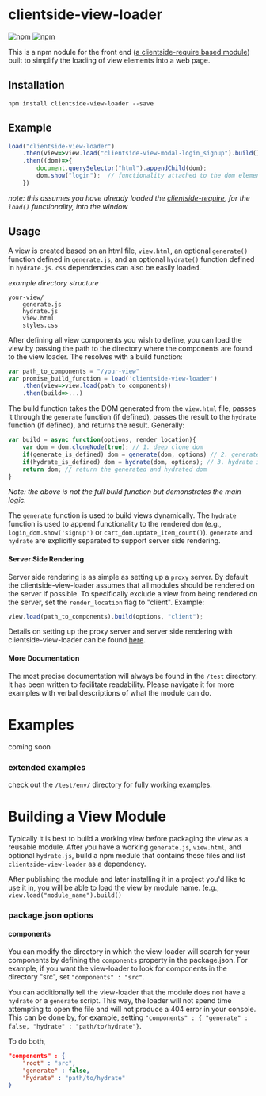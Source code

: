 # clientside-view-loader

[![npm](https://img.shields.io/npm/v/clientside-view-loader.svg?style=flat-square)](https://www.npmjs.com/package/clientside-view-loader)
[![npm](https://img.shields.io/npm/dm/clientside-view-loader.svg)](https://www.npmjs.com/package/clientside-view-loader)

This is a npm nodule for the front end ([a clientside-require based module](https://github.com/uladkasach/clientside-module-manager)) built to simplify the loading of view elements into a web page.


## Installation
`npm install clientside-view-loader --save`


## Example

```js
load("clientside-view-loader")
    .then(view=>view.load("clientside-view-modal-login_signup").build()) // installable with `npm install clientside-view-modal-login_signup`
    .then((dom)=>{
        document.querySelector("html").appendChild(dom);
        dom.show("login");  // functionality attached to the dom element with `hydrate.js`
    })
```
*note: this assumes you have already loaded the [clientside-require](https://github.com/uladkasach/clientside-require), for the `load()` functionality, into the window*


## Usage

A view is created based on an html file, `view.html`, an optional `generate()` function defined in `generate.js`, and an optional `hydrate()` function defined in `hydrate.js`. `css` dependencies can also be easily loaded.


*example directory structure*

```
your-view/
    generate.js
    hydrate.js
    view.html
    styles.css
```

After defining all view components you wish to define, you can load the view by passing the path to the directory where the components are found to the view loader. The resolves with a build function:
```js
var path_to_components = "/your-view"
var promise_build_function = load('clientside-view-loader')
    .then(view=>view.load(path_to_components))
    .then(build=>...)
```

The build function takes the DOM generated from the `view.html` file, passes it through the `generate` function (if defined), passes the result to the `hydrate` function (if defined), and returns the result. Generally:
```js
var build = async function(options, render_location){
    var dom = dom.cloneNode(true); // 1. deep clone dom
    if(generate_is_defined) dom = generate(dom, options) // 2. generate if defined
    if(hydrate_is_defined) dom = hydrate(dom, options); // 3. hydrate if defined
    return dom; // return the generated and hydrated dom
}
```
*Note: the above is not the full build function but demonstrates the main logic.*

The `generate` function is used to build views dynamically. The `hydrate` function is used to append functionality to the rendered `dom` (e.g., `login_dom.show('signup')` or `cart_dom.update_item_count()`). `generate` and `hydrate` are explicitly separated to support server side rendering.

#### Server Side Rendering
Server side rendering is as simple as setting up a `proxy` server. By default the clientside-view-loader assumes that all modules should be rendered on the server if possible. To specifically exclude a view from being rendered on the server, set the `render_location` flag to "client". Example:
```js
view.load(path_to_components).build(options, "client");
```

Details on setting up the proxy server and server side rendering with clientside-view-loader can be found [here](https://github.com/uladkasach/clientside-view-serverside-renderer).

#### More Documentation
The most precise documentation will always be found in the `/test` directory. It has been written to facilitate readability. Please navigate it for more examples with verbal descriptions of what the module can do.

# Examples
coming soon

### extended examples
check out the `/test/env/` directory for fully working examples.


# Building a View Module
Typically it is best to build a working view before packaging the view as a reusable module. After you have a working `generate.js`, `view.html`, and optional `hydrate.js`, build a npm module that contains these files and list `clientside-view-loader` as a dependency.

After publishing the module and later installing it in a project you'd like to use it in, you will be able to load the view by module name. (e.g., `view.load("module_name").build()`
### package.json options
#### components
You can modify the directory in which the view-loader will search for your components by defining the `components` property in the package.json.
For example, if you want the view-loader to look for components in the directory "src", set `"components" : "src"`.

You can additionally tell the view-loader that the module does not have a `hydrate` or a `generate` script. This way, the loader will not spend time attempting to open the file and will not produce a 404 error in your console. This can be done by, for example, setting `"components" : { "generate" : false, "hydrate" : "path/to/hydrate"}`.

To do both,
```json
"components" : {
    "root" : "src",
    "generate" : false,
    "hydrate" : "path/to/hydrate"
}

```
